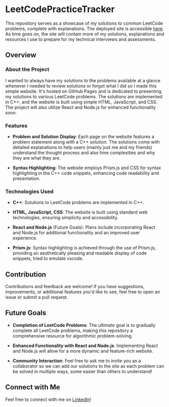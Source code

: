 # LeetCodePracticeTracker

This repository serves as a showcase of my solutions to common LeetCode problems, complete with explanations. The deployed site is accessible [here](https://kazi27.github.io/leetcodePractice/). As time goes on, the site will contain more of my solutions, explanations and resources I use to prepare for my technical interviews and assessments.

## Overview

### About the Project

I wanted to always have my solutions to the problems available at a glance whenever I needed to review solutions or forgot what I did so I made this simple website. It's hosted on GitHub Pages and is dedicated to presenting my solutions to various LeetCode problems. The solutions are implemented in C++, and the website is built using simple HTML, JavaScript, and CSS. The project will also utilize React and Node.js for enhanced functionality soon.

### Features

- **Problem and Solution Display**: Each page on the website features a problem statement along with a C++ solution. The solutions come with detailed explanations to help users (mainly just me and my friends) understand the thought process and also time complexities and why they are what they are.

- **Syntax Highlighting**: The website employs Prism.js and CSS for syntax highlighting in the C++ code snippets, enhancing code readability and presentation.

### Technologies Used

- **C++**: Solutions to LeetCode problems are implemented in C++.

- **HTML, JavaScript, CSS**: The website is built using standard web technologies, ensuring simplicity and accessibility.

- **React and Node.js** (Future Goals): Plans include incorporating React and Node.js for additional functionality and an improved user experience.

- **Prism.js**: Syntax highlighting is achieved through the use of Prism.js, providing an aesthetically pleasing and readable display of code snippets, tried to emulate vscode.

## Contribution

Contributions and feedback are welcome! If you have suggestions, improvements, or additional features you'd like to see, feel free to open an issue or submit a pull request.

## Future Goals

- **Completion of LeetCode Problems**: The ultimate goal is to gradually complete all LeetCode problems, making this repository a comprehensive resource for algorithmic problem-solving.

- **Enhanced Functionality with React and Node.js**: Implementing React and Node.js will allow for a more dynamic and feature-rich website.

- **Community Interaction**: Feel free to ask me to invite you as a collaborator so we can add our solutions to the site as each problem can be solved in multiple ways, some easier than others to understand! 

## Connect with Me

Feel free to connect with me on [LinkedIn](https://www.linkedin.com/in/kazisanwar/)!
